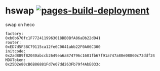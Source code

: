 # hswap [![pages-build-deployment](https://github.com/mdexSwap/hswap/actions/workflows/pages/pages-build-deployment/badge.svg)](https://github.com/mdexSwap/hswap/actions/workflows/pages/pages-build-deployment)
swap on heco

```
factory:
0xb0b670fc1F7724119963018DB0BfA86aDb22d941				
router:
0xED7d5F38C79115ca12fe6C0041abb22F0A06C300		
initcode:
0x2ad889f82040abccb2649ea6a874796c1601fb67f91a747a80e08860c73ddf24	
MDXToken:
0x25D2e80cB6B86881Fd7e07dd263Fb79f4AbE033c
```
